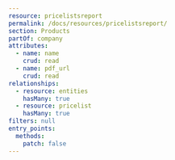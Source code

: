 ```yaml
---
resource: pricelistsreport
permalink: /docs/resources/pricelistsreport/
section: Products
partOf: company
attributes:
  - name: name
    crud: read
  - name: pdf_url
    crud: read
relationships:
  - resource: entities
    hasMany: true
  - resource: pricelist
    hasMany: true
filters: null
entry_points:
  methods:
    patch: false
---
```

